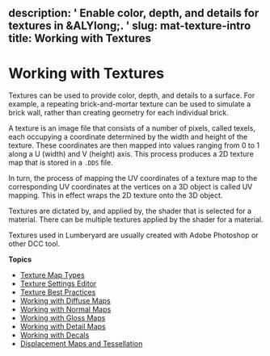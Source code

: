 description: ' Enable color, depth, and details for textures in &ALYlong;. '
slug: mat-texture-intro
title: Working with Textures
---
# Working with Textures<a name="mat-texture-intro"></a>

Textures can be used to provide color, depth, and details to a surface\. For example, a repeating brick\-and\-mortar texture can be used to simulate a brick wall, rather than creating geometry for each individual brick\. 

A texture is an image file that consists of a number of pixels, called texels, each occupying a coordinate determined by the width and height of the texture\. These coordinates are then mapped into values ranging from 0 to 1 along a U \(width\) and V \(height\) axis\. This process produces a 2D texture map that is stored in a `.DDS` file\. 

In turn, the process of mapping the UV coordinates of a texture map to the corresponding UV coordinates at the vertices on a 3D object is called UV mapping\. This in effect wraps the 2D texture onto the 3D object\. 

Textures are dictated by, and applied by, the shader that is selected for a material\. There can be multiple textures applied by the shader for a material\. 

Textures used in Lumberyard are usually created with Adobe Photoshop or other DCC tool\. 

**Topics**
+ [Texture Map Types](mat-texture-types.md)
+ [Texture Settings Editor](texture-settings-editor.md)
+ [Texture Best Practices](mat-texture-best-practices.md)
+ [Working with Diffuse Maps](mat-maps-diffuse.md)
+ [Working with Normal Maps](mat-maps-normal-intro.md)
+ [Working with Gloss Maps](mat-maps-gloss.md)
+ [Working with Detail Maps](mat-maps-detail-intro.md)
+ [Working with Decals](mat-maps-decal-intro.md)
+ [Displacement Maps and Tessellation](mat-maps-displacement-intro.md)